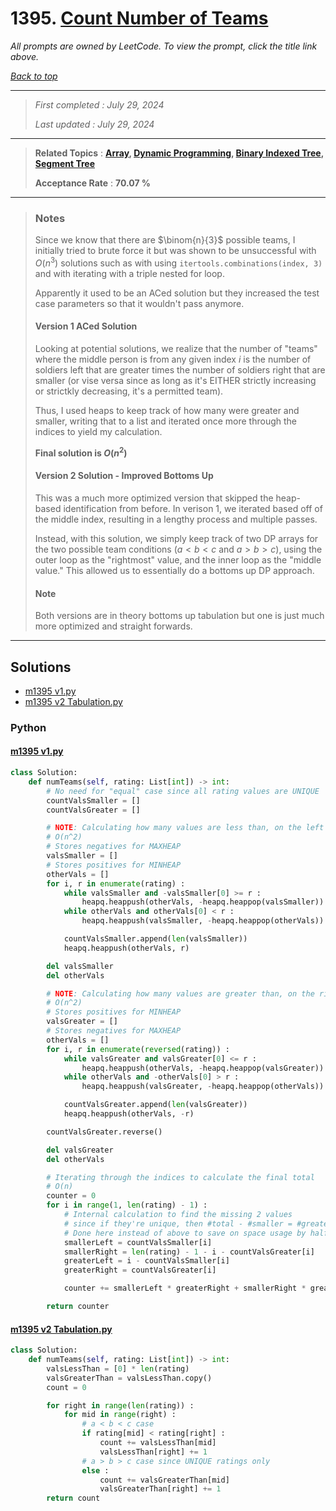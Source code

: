 # 1395. [Count Number of Teams](<https://leetcode.com/problems/count-number-of-teams>)

*All prompts are owned by LeetCode. To view the prompt, click the title link above.*

*[Back to top](<../README.md>)*

------

> *First completed : July 29, 2024*
>
> *Last updated : July 29, 2024*

------

> **Related Topics** : **[Array](<by_topic/Array.md>), [Dynamic Programming](<by_topic/Dynamic Programming.md>), [Binary Indexed Tree](<by_topic/Binary Indexed Tree.md>), [Segment Tree](<by_topic/Segment Tree.md>)**
>
> **Acceptance Rate** : **70.07 %**

------

> ### Notes
> 
> Since we know that there are $\binom{n}{3}$ possible teams, I 
> initially tried to brute force it but was shown to be 
> unsuccessful with $O(n^3)$ solutions such as with using 
> `itertools.combinations(index, 3)` and with iterating with 
> a triple nested for loop.
> 
> Apparently it used to be an ACed solution but they increased 
> the test case parameters so that it wouldn't pass anymore.
> 
> #### Version 1 ACed Solution
> 
> Looking at potential solutions, we realize that the number of 
> "teams" where the middle person is from any given index $i$ is 
> the number of soldiers left that are greater times the number of 
> soldiers right that are smaller (or vise versa since as long as it's 
> EITHER strictly increasing or strictkly decreasing, it's a 
> permitted team).
> 
> Thus, I used heaps to keep track of how many were greater and smaller, 
> writing that to a list and iterated once more through the indices 
> to yield my calculation.
> 
> 
> **Final solution is $O(n^2)$**
> 
> 
> #### Version 2 Solution - Improved Bottoms Up
> 
> This was a much more optimized version that skipped the 
> heap-based identification from before. In verison 1, we iterated 
> based off of the middle index, resulting in a lengthy process and 
> multiple passes.
> 
> Instead, with this solution, we simply keep track of two DP arrays 
> for the two possible team conditions ($a<b<c$ and $a>b>c$), using the 
> outer loop as the "rightmost" value, and the inner loop as the "middle 
> value." This allowed us to essentially do a bottoms up DP approach.
> 
> 
> #### Note
> Both versions are in theory bottoms up tabulation but one is just much 
> more optimized and straight forwards.

------

## Solutions

- [m1395 v1.py](<../my-submissions/m1395 v1.py>)
- [m1395 v2 Tabulation.py](<../my-submissions/m1395 v2 Tabulation.py>)
### Python
#### [m1395 v1.py](<../my-submissions/m1395 v1.py>)
```Python
class Solution:
    def numTeams(self, rating: List[int]) -> int:
        # No need for "equal" case since all rating values are UNIQUE
        countValsSmaller = []
        countValsGreater = []

        # NOTE: Calculating how many values are less than, on the left
        # O(n^2)
        # Stores negatives for MAXHEAP
        valsSmaller = []
        # Stores positives for MINHEAP
        otherVals = []
        for i, r in enumerate(rating) :
            while valsSmaller and -valsSmaller[0] >= r :
                heapq.heappush(otherVals, -heapq.heappop(valsSmaller))
            while otherVals and otherVals[0] < r :
                heapq.heappush(valsSmaller, -heapq.heappop(otherVals))

            countValsSmaller.append(len(valsSmaller))
            heapq.heappush(otherVals, r)

        del valsSmaller
        del otherVals

        # NOTE: Calculating how many values are greater than, on the right
        # O(n^2)
        # Stores positives for MINHEAP
        valsGreater = []
        # Stores negatives for MAXHEAP
        otherVals = []
        for i, r in enumerate(reversed(rating)) :
            while valsGreater and valsGreater[0] <= r :
                heapq.heappush(otherVals, -heapq.heappop(valsGreater))
            while otherVals and -otherVals[0] > r :
                heapq.heappush(valsGreater, -heapq.heappop(otherVals))

            countValsGreater.append(len(valsGreater))
            heapq.heappush(otherVals, -r)

        countValsGreater.reverse()

        del valsGreater
        del otherVals

        # Iterating through the indices to calculate the final total
        # O(n)
        counter = 0
        for i in range(1, len(rating) - 1) :
            # Internal calculation to find the missing 2 values
            # since if they're unique, then #total - #smaller = #greater
            # Done here instead of above to save on space usage by half.
            smallerLeft = countValsSmaller[i]
            smallerRight = len(rating) - 1 - i - countValsGreater[i]
            greaterLeft = i - countValsSmaller[i]
            greaterRight = countValsGreater[i]

            counter += smallerLeft * greaterRight + smallerRight * greaterLeft

        return counter
```

#### [m1395 v2 Tabulation.py](<../my-submissions/m1395 v2 Tabulation.py>)
```Python
class Solution:
    def numTeams(self, rating: List[int]) -> int:
        valsLessThan = [0] * len(rating)
        valsGreaterThan = valsLessThan.copy()
        count = 0

        for right in range(len(rating)) :
            for mid in range(right) :
                # a < b < c case
                if rating[mid] < rating[right] :
                    count += valsLessThan[mid]
                    valsLessThan[right] += 1
                # a > b > c case since UNIQUE ratings only
                else :
                    count += valsGreaterThan[mid]
                    valsGreaterThan[right] += 1
        return count

```

